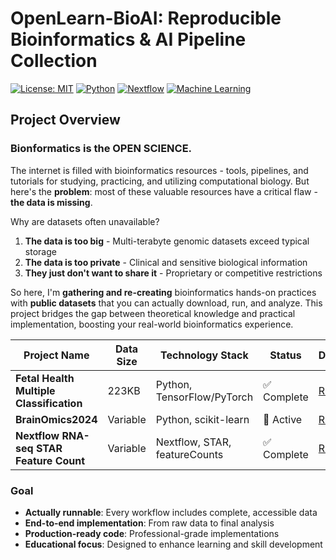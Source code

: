 # OpenLearn-BioAI: Reproducible Bioinformatics & AI Pipeline Collection

[![License: MIT](https://img.shields.io/badge/License-MIT-yellow.svg)](https://opensource.org/licenses/MIT)
[![Python](https://img.shields.io/badge/Python-3.8%2B-blue.svg)](https://www.python.org/)
[![Nextflow](https://img.shields.io/badge/Nextflow-22.04%2B-brightgreen.svg)](https://www.nextflow.io/)
[![Machine Learning](https://img.shields.io/badge/ML-TensorFlow%20%7C%20PyTorch-orange.svg)](https://tensorflow.org/)

## Project Overview
### Bionformatics is the OPEN SCIENCE.
The internet is filled with bioinformatics resources - tools, pipelines, and tutorials for studying, practicing, and utilizing computational biology. But here's the **problem**: most of these valuable resources have a critical flaw - **the data is missing**.     

Why are datasets often unavailable?
1. **The data is too big** - Multi-terabyte genomic datasets exceed typical storage
2. **The data is too private** - Clinical and sensitive biological information
3. **They just don't want to share it** - Proprietary or competitive restrictions

So here, I'm **gathering and re-creating** bioinformatics hands-on practices with **public datasets** that you can actually download, run, and analyze. This project bridges the gap between theoretical knowledge and practical implementation, boosting your real-world bioinformatics experience.

| Project Name | Data Size | Technology Stack | Status | Documentation |
|--------------|-----------|------------------|--------|---------------|
| **Fetal Health Multiple Classification** | 223KB | Python, TensorFlow/PyTorch | ✅ Complete | [README](./FetalNet_NNbasedMultiplceClassification/README.md) |
| **BrainOmics2024** | Variable | Python, scikit-learn | 🚧 Active | [README](./BrainOmics2024_Day1-3/README.md) |
| **Nextflow RNA-seq STAR Feature Count** | Variable | Nextflow, STAR, featureCounts | ✅ Complete | [README](./Nextflow_RNAseq_STAR_featureCount/README.md) |

### Goal
- **Actually runnable**: Every workflow includes complete, accessible data
- **End-to-end implementation**: From raw data to final analysis
- **Production-ready code**: Professional-grade implementations
- **Educational focus**: Designed to enhance learning and skill development